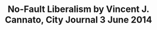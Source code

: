 ---
categories: all_articles
provider_display: "www.city-journal.org"
provider_name: "www.city-journal.org"
favicon_url: http://www.city-journal.org/favicon.ico
title: "No-Fault Liberalism by Vincent J. Cannato, City Journal 3 June 2014"
published: 2014-10-14
source: http://www.city-journal.org/2014/bc0603vc.html
thumbnail: http://www.city-journal.org/assets/images/20140603-vc.jpg
---